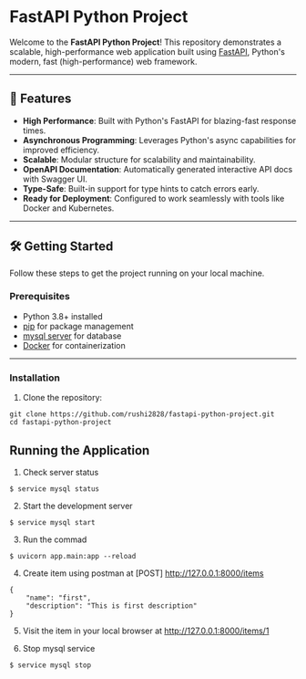 # FastAPI Python Project

Welcome to the **FastAPI Python Project**! This repository demonstrates a scalable, high-performance web application built using [FastAPI](https://fastapi.tiangolo.com/), Python's modern, fast (high-performance) web framework.

---

## 🚀 Features

- **High Performance**: Built with Python's FastAPI for blazing-fast response times.
- **Asynchronous Programming**: Leverages Python's async capabilities for improved efficiency.
- **Scalable**: Modular structure for scalability and maintainability.
- **OpenAPI Documentation**: Automatically generated interactive API docs with Swagger UI.
- **Type-Safe**: Built-in support for type hints to catch errors early.
- **Ready for Deployment**: Configured to work seamlessly with tools like Docker and Kubernetes.

---

## 🛠️ Getting Started

Follow these steps to get the project running on your local machine.

### Prerequisites

- Python 3.8+ installed
- [pip](https://pip.pypa.io/en/stable/) for package management
- [mysql server](https://www.mysql.com/) for database
- [Docker](https://www.docker.com/) for containerization

---

### Installation

1. Clone the repository:

```
git clone https://github.com/rushi2828/fastapi-python-project.git
cd fastapi-python-project
```
## Running the Application
1. Check server status
```
$ service mysql status
```

2. Start the development server  
```
$ service mysql start 
```

3. Run the commad
```
$ uvicorn app.main:app --reload
```

4. Create item using postman at [POST] http://127.0.0.1:8000/items
```
{
    "name": "first",
    "description": "This is first description"
}
```

5. Visit the item in your local browser at http://127.0.0.1:8000/items/1

6. Stop mysql service
```
$ service mysql stop
```


